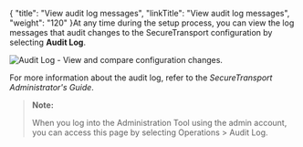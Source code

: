{
    "title": "View audit log messages",
    "linkTitle": "View audit log messages",
    "weight": "120"
}At any time during the setup process, you can view the log messages that audit changes to the <span class="mc-variable axway_variables.Component_Short_Name variable">SecureTransport</span> configuration by selecting **Audit Log**.

<img src="/Images/SecureTransport/audit_log_view.png" class="maxWidth" alt="Audit Log - View and compare configuration changes." />

For more information about the audit log, refer to the <span class="redirect_st_ag" cshid="admin" data-version="5.3.5">*<span class="mc-variable axway_variables.Component_Short_Name variable">SecureTransport</span> Administrator's Guide*</span>.

> **Note:**
>
> When you log into the Administration Tool using the admin account, you can access this page by selecting Operations &gt; Audit Log.
